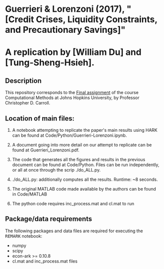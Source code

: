 # Guerrieri & Lorenzoni (2017), "[Credit Crises, Liquidity Constraints, and Precautionary Savings]"

# A replication by [William Du] and [Tung-Sheng-Hsieh].

## Description

This repository corresponds to the [Final assignment](https://github.com/ccarrollATjhuecon/Methods/blob/master/Assignments/14_Final-Class-Project/Final-Class-Project.md) of the course Computational Methods at Johns Hopkins University, by Professor Christopher D. Carroll.

## Location of main files:
  1. A notebook attempting to replicate the paper's main results using HARK can be found at Code/Python/Guerrieri-Lorenzoni.ipynb.

  2. A document going into more detail on our attempt to replicate can be found at Guerrieri_Lorenzoni.pdf.

  3. The code that generates all the figures and results in the previous document can be found at Code/Python. Files can be run independently, 
     or all at once through the scrip ./do_ALL.py. 

  4. ./do_ALL.py: additionally computes all the results.  Runtime: ~8 seconds.

  5. The original MATLAB code made available by the authors can be found in Code/MATLAB
  
  6. The python code requires inc_process.mat and cl.mat to run

## Package/data requirements

The following packages and data files are required for executing the <tt>REMARK</tt> notebook:
- numpy
- scipy
- econ-ark >= 0.10.8
- cl.mat and inc_process.mat files
